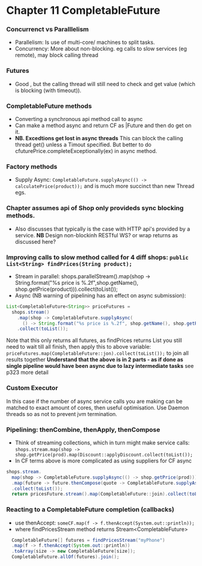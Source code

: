 # Chapter 11 CompletableFuture

### Concurrenct vs Paralllelism
- Parallelism: Is use of multi-core/ machines to split tasks.
- Concurrency: More about non-blocking. eg calls to slow services (eg remote), may block calling thread

### Futures
- Good , but the calling thread will still need to check and get value (which is blocking (with timeout)).

### CompletableFuture methods
  - Converting a synchronous api method call to async
  - Can make a method async and return CF as |Future and then do get on it.
  - **NB. Excedtions get lost in async threads** This can block the calling thread get() unless a Timout specified.
  But better to do cfuturePrice.completeExceptionally(ex) in async method.
  
### Factory methods
  - Supply Async: `CompletableFuture.supplyAsync(() -> calculatePrice(product));` and is much more succinct than new Thread egs.
  
### Chapter assumes api of Shop only provideds sync blocking methods.
  - Also discusses that typically is the case with HTTP api's provided by a service.
  **NB** Design non-blockinh RESTful WS? or wrap returns as discussed here?
  
### Improving calls to  slow method called for 4 diff shops:  `public List<String> findPrices(String product);`
  - Stream in parallel: shops.parallelStream().map(shop -> String.format("%s price is %.2f",shop.getName(), shop.getPrice(product))).collect(toList());
  - Async (NB warning of pipelining has an effect on async submission): 
``` java
List<CompletableFuture<String>> priceFutures =
  shops.stream()
    .map(shop -> CompletableFuture.supplyAsync(
      () -> String.format("%s price is %.2f", shop.getName(), shop.getPrice(product))))
    .collect(toList());
```
  Note that this only returns all futures, as findPrices returns List<String> you still need to wait till all finish, then
  apply this to above variable:
  `priceFutures.map(CompletableFuture::jon).collect(toList());` to join all results together
  **Understand that the above is in 2 parts - as if done as single pipeline would have been async due to lazy intermediate tasks** see p323 more detail
  
### Custom Executor
In this case if the number of async service calls you are making can be matched to exact amount of cores, then useful optimisation.
Use Daemon threads so as not to prevent jvm termination.

### Pipelining: thenCombine, thenApply, thenCompose
  - Think of streaming collections, which in turn might make service calls:
  `shops.stream.map(shop -> shop.getPrice(prod).map(Discount::applyDiscount.collect(toList());`     
  - In CF terms above is more complicated as using suppliers for CF async
``` java
shops.stream.  
  map(shop -> CompletableFuture.supplyAsync(() -> shop.getPrice(prod)))  //should be a thenApply method non async
  .map(future -> future.thenCompose(quote -> CompletableFuture.supplyAsync(() -> Discount::applyDiscount(quote)) //NB thenCompose
  .collect(toList());
  return pricesFuture.stream().map(CompletableFuture::join).collect(toList()); //in 2 parts for async
```
### Reacting to a CompletableFuture completion (callbacks)
- use thenAccept: `someCF.map(f -> f.thenAccept(System.out::println));`
- where findPricesStream method returns Stream<CompletableFuture<String>>
``` java
  CompletableFuture[] futures = findPricesStream("myPhone")
  .map(f -> f.thenAccept(System.out::println))
  .toArray(size -> new CompletableFuture[size]);
  CompletableFuture.allOf(futures).join();
```

  
